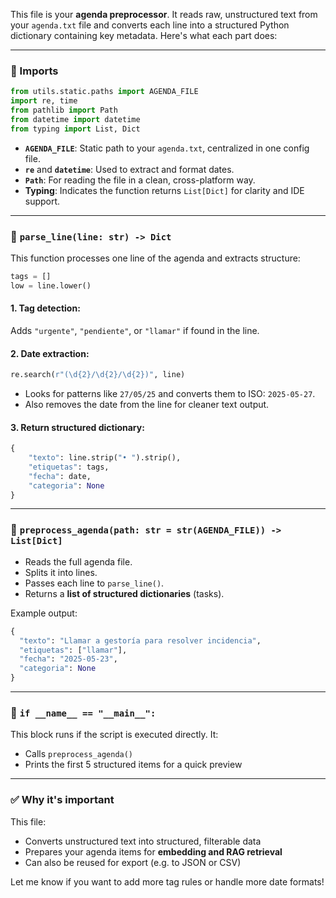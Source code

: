 This file is your **agenda preprocessor**. It reads raw, unstructured text from your `agenda.txt` file and converts each line into a structured Python dictionary containing key metadata. Here's what each part does:

---

### 🔹 Imports

```python
from utils.static.paths import AGENDA_FILE
import re, time
from pathlib import Path
from datetime import datetime
from typing import List, Dict
```

* **`AGENDA_FILE`**: Static path to your `agenda.txt`, centralized in one config file.
* **`re`** and **`datetime`**: Used to extract and format dates.
* **`Path`**: For reading the file in a clean, cross-platform way.
* **Typing**: Indicates the function returns `List[Dict]` for clarity and IDE support.

---

### 🔹 `parse_line(line: str) -> Dict`

This function processes one line of the agenda and extracts structure:

```python
tags = []
low = line.lower()
```

#### 1. **Tag detection**:

Adds `"urgente"`, `"pendiente"`, or `"llamar"` if found in the line.

#### 2. **Date extraction**:

```python
re.search(r"(\d{2}/\d{2}/\d{2})", line)
```

* Looks for patterns like `27/05/25` and converts them to ISO: `2025-05-27`.
* Also removes the date from the line for cleaner text output.

#### 3. **Return structured dictionary**:

```python
{
    "texto": line.strip("• ").strip(),
    "etiquetas": tags,
    "fecha": date,
    "categoria": None
}
```

---

### 🔹 `preprocess_agenda(path: str = str(AGENDA_FILE)) -> List[Dict]`

* Reads the full agenda file.
* Splits it into lines.
* Passes each line to `parse_line()`.
* Returns a **list of structured dictionaries** (tasks).

Example output:

```python
{
  "texto": "Llamar a gestoría para resolver incidencia",
  "etiquetas": ["llamar"],
  "fecha": "2025-05-23",
  "categoria": None
}
```

---

### 🔹 `if __name__ == "__main__":`

This block runs if the script is executed directly. It:

* Calls `preprocess_agenda()`
* Prints the first 5 structured items for a quick preview

---

### ✅ Why it's important

This file:

* Converts unstructured text into structured, filterable data
* Prepares your agenda items for **embedding and RAG retrieval**
* Can also be reused for export (e.g. to JSON or CSV)

Let me know if you want to add more tag rules or handle more date formats!
